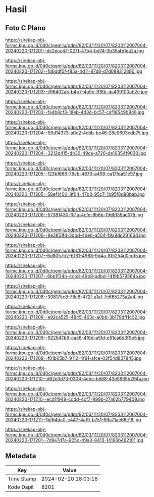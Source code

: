 # Hasil

## Foto C Plano

https://sirekap-obj-formc.kpu.go.id/0d0c/pemilu/pdpr/82/03/11/20/07/8203112007004-20240220-171201--dc2ecc47-027f-47b4-bd74-3b35afb1ea2a.jpg

https://sirekap-obj-formc.kpu.go.id/0d0c/pemilu/pdpr/82/03/11/20/07/8203112007004-20240220-171202--fd6ddf0f-f85a-4d11-87d8-d7d089312890.jpg

https://sirekap-obj-formc.kpu.go.id/0d0c/pemilu/pdpr/82/03/11/20/07/8203112007004-20240220-171203--796402a5-b4b7-4a9e-918b-da439100ab2e.jpg

https://sirekap-obj-formc.kpu.go.id/0d0c/pemilu/pdpr/82/03/11/20/07/8203112007004-20240220-171203--fa4b8cf3-18eb-4d34-bc57-caf18549b846.jpg

https://sirekap-obj-formc.kpu.go.id/0d0c/pemilu/pdpr/82/03/11/20/07/8203112007004-20240220-171204--90d14373-a0c2-4cbb-be46-28c0603edb75.jpg

https://sirekap-obj-formc.kpu.go.id/0d0c/pemilu/pdpr/82/03/11/20/07/8203112007004-20240220-171204--3212d415-db30-49ce-a720-de19354f9030.jpg

https://sirekap-obj-formc.kpu.go.id/0d0c/pemilu/pdpr/82/03/11/20/07/8203112007004-20240220-171205--f23b1666-79cb-4670-a499-ca17fda51c97.jpg

https://sirekap-obj-formc.kpu.go.id/0d0c/pemilu/pdpr/82/03/11/20/07/8203112007004-20240220-171205--58ef1400-8f04-47b3-95c7-1b95f8d80bab.jpg

https://sirekap-obj-formc.kpu.go.id/0d0c/pemilu/pdpr/82/03/11/20/07/8203112007004-20240220-171206--57381430-f81a-4cfe-9b6b-19db139ae075.jpg

https://sirekap-obj-formc.kpu.go.id/0d0c/pemilu/pdpr/82/03/11/20/07/8203112007004-20240220-171206--8e3851fd-3dbd-4de6-a504-f9a9dd29166d.jpg

https://sirekap-obj-formc.kpu.go.id/0d0c/pemilu/pdpr/82/03/11/20/07/8203112007004-20240220-171207--6d8057b2-6181-4968-9d4a-8f5254d0cdf5.jpg

https://sirekap-obj-formc.kpu.go.id/0d0c/pemilu/pdpr/82/03/11/20/07/8203112007004-20240220-171207--8bb1f34b-4cb8-49b9-adbd-1419b579564a.jpg

https://sirekap-obj-formc.kpu.go.id/0d0c/pemilu/pdpr/82/03/11/20/07/8203112007004-20240220-171208--308175e8-78c8-472f-a1af-7e665273a2a4.jpg

https://sirekap-obj-formc.kpu.go.id/0d0c/pemilu/pdpr/82/03/11/20/07/8203112007004-20240220-171208--e92ca525-4845-463c-a0bb-3b179dff1c02.jpg

https://sirekap-obj-formc.kpu.go.id/0d0c/pemilu/pdpr/82/03/11/20/07/8203112007004-20240220-171209--922547b9-cae8-4f6d-a5fd-e51ca6d3f9b5.jpg

https://sirekap-obj-formc.kpu.go.id/0d0c/pemilu/pdpr/82/03/11/20/07/8203112007004-20240220-171209--f01b05b7-9112-4f91-afce-02f54d807845.jpg

https://sirekap-obj-formc.kpu.go.id/0d0c/pemilu/pdpr/82/03/11/20/07/8203112007004-20240220-171210--d62e3d73-0304-4ebc-b568-43e5935b294a.jpg

https://sirekap-obj-formc.kpu.go.id/0d0c/pemilu/pdpr/82/03/11/20/07/8203112007004-20240220-171210--ecd1f949-cddd-4cf7-999b-27a62b779409.jpg

https://sirekap-obj-formc.kpu.go.id/0d0c/pemilu/pdpr/82/03/11/20/07/8203112007004-20240220-171211--1bf64da0-e447-4af9-b751-99a71ae66e18.jpg

https://sirekap-obj-formc.kpu.go.id/0d0c/pemilu/pdpr/82/03/11/20/07/8203112007004-20240220-171201--7d9e7d7a-905c-49a3-8413-14196b462101.jpg


## Metadata

| Key        | Value               |
| ---------- | ------------------- |
| Time Stamp | 2024-02-20 18:03:18 |
| Kode Dapil | 8201                |



